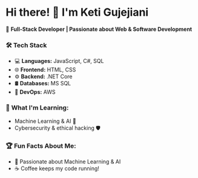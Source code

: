 # Hi there! 👋 I'm Keti Gujejiani  
🚀 **Full-Stack Developer | Passionate about Web & Software Development**  

### 🛠️ **Tech Stack**  
- 💻 **Languages:** JavaScript, C#, SQL  
- 🌐 **Frontend:** HTML, CSS  
- ⚙️ **Backend:** .NET Core 
- 🛢️ **Databases:** MS SQL  
- 🚀 **DevOps:** AWS

<!--### 📌 **My Top Projects**  
🔹 [Project 1](https://github.com/yourusername/project1) – Description  
🔹 [Project 2](https://github.com/yourusername/project2) – Description  
🔹 [More Projects](https://github.com/yourusername?tab=repositories)  

### 📊 **GitHub Stats**  
![GitHub Stats](https://github-readme-stats.vercel.app/api?username=yourusername&show_icons=true&theme=tokyonight)  
-->
### 🌱 **What I'm Learning:**  
- Machine Learning & AI 🧠
- Cybersecurity & ethical hacking 🛡️  

<!--### 📬 **Connect with Me**  
[![LinkedIn](https://img.shields.io/badge/LinkedIn-blue?style=for-the-badge&logo=linkedin)]( https://www.linkedin.com/in/keti-gujejiani-2976a11b4/)  
[![Portfolio](https://img.shields.io/badge/Portfolio-black?style=for-the-badge&logo=web)]( https://ketig.github.io/portfolio/) --> 

### 🏆 **Fun Facts About Me:**  
- 🧠 Passionate about Machine Learning & AI
- ☕ Coffee keeps my code running!


<!--
**ketig/ketig** is a ✨ _special_ ✨ repository because its `README.md` (this file) appears on your GitHub profile.

Here are some ideas to get you started:

- 🔭 I’m currently working on ...
- 🌱 I’m currently learning ...
- 👯 I’m looking to collaborate on ...
- 🤔 I’m looking for help with ...
- 💬 Ask me about ...
- 📫 How to reach me: ...
- 😄 Pronouns: ...
- ⚡ Fun fact: ...
-->
